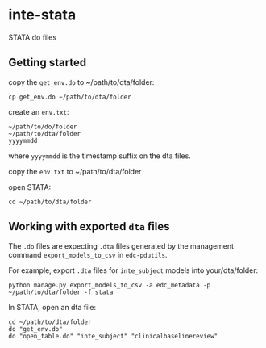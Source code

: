# inte-stata

STATA do files

## Getting started


copy the `get_env.do` to ~/path/to/dta/folder:

    cp get_env.do ~/path/to/dta/folder

create an `env.txt`:

    ~/path/to/do/folder
    ~/path/to/dta/folder
    yyyymmdd


where `yyyymmdd` is the timestamp suffix on the dta files.

copy the `env.txt` to ~/path/to/dta/folder

open STATA:

    cd ~/path/to/dta/folder


## Working with exported ``dta`` files

The ``.do`` files are expecting ``.dta`` files generated by the management command ``export_models_to_csv`` in ``edc-pdutils``.

For example, export ``.dta`` files for ``inte_subject`` models into your/dta/folder:

    python manage.py export_models_to_csv -a edc_metadata -p ~/path/to/dta/folder -f stata

In STATA, open an dta file:

    cd ~/path/to/dta/folder
    do "get_env.do"
    do "open_table.do" "inte_subject" "clinicalbaselinereview"
    
    

